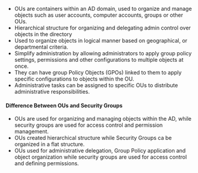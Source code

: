 

- OUs are containers within an AD domain, used to organize and manage objects such as user accounts, computer accounts, groups or other OUs. 
- Hierarchical structure for organizing and delegating admin control over objects in the directory
- Used to organize objects in logical manner based on geographical, or departmental criteria. 
- Simplify administration by allowing administrators to apply group policy settings, permissions and other configurations to multiple objects at once. 
- They can have group Policy Objects (GPOs) linked to them to apply specific configurations to objects within the OU. 
- Administrative tasks can be assigned to specific OUs to distribute administrative responsibilities. 

#### Difference Between OUs and Security Groups

- OUs are used for organizing and managing objects within the AD, while security groups are used for access control and permission management. 
- OUs created hierarchical structure while Security Groups ca be organized in a flat structure.
- OUs used for administrative delegation, Group Policy application and object organization while security groups are used for access control and defining permissions. 


